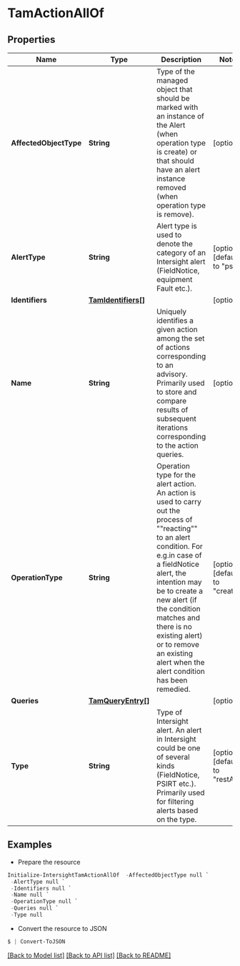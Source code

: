 # TamActionAllOf
## Properties

Name | Type | Description | Notes
------------ | ------------- | ------------- | -------------
**AffectedObjectType** | **String** | Type of the managed object that should be marked with an instance of the Alert (when operation type is create) or that should have an alert instance removed (when operation type is remove). | [optional] 
**AlertType** | **String** | Alert type is used to denote the category of an Intersight alert (FieldNotice, equipment Fault etc.). | [optional] [default to "psirt"]
**Identifiers** | [**TamIdentifiers[]**](TamIdentifiers.md) |  | [optional] 
**Name** | **String** | Uniquely identifies a given action among the set of actions corresponding to an advisory. Primarily used to store and compare results of subsequent iterations corresponding to the action queries. | [optional] 
**OperationType** | **String** | Operation type for the alert action. An action is used to carry out the process of &quot;&quot;reacting&quot;&quot; to an alert condition. For e.g.in case of a fieldNotice alert, the intention may be to create a new alert (if the condition matches and there is no existing alert) or to remove an existing alert when the alert condition has been remedied. | [optional] [default to "create"]
**Queries** | [**TamQueryEntry[]**](TamQueryEntry.md) |  | [optional] 
**Type** | **String** | Type of Intersight alert. An alert in Intersight could be one of several kinds (FieldNotice, PSIRT etc.). Primarily used for filtering alerts based on the type. | [optional] [default to "restApi"]

## Examples

- Prepare the resource
```powershell
Initialize-IntersightTamActionAllOf  -AffectedObjectType null `
 -AlertType null `
 -Identifiers null `
 -Name null `
 -OperationType null `
 -Queries null `
 -Type null
```

- Convert the resource to JSON
```powershell
$ | Convert-ToJSON
```

[[Back to Model list]](../README.md#documentation-for-models) [[Back to API list]](../README.md#documentation-for-api-endpoints) [[Back to README]](../README.md)

